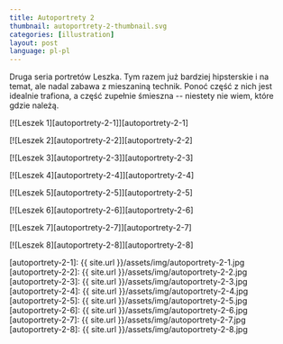 ```yaml
---
title: Autoportrety 2
thumbnail: autoportrety-2-thumbnail.svg
categories: [illustration]
layout: post
language: pl-pl
---
```


Druga seria portretów Leszka. Tym razem już bardziej hipsterskie i na temat, ale nadal zabawa z mieszaniną technik. Ponoć część z nich jest idealnie trafiona, a część zupełnie śmieszna -- niestety nie wiem, które gdzie należą.

[![Leszek 1][autoportrety-2-1]][autoportrety-2-1]

[![Leszek 2][autoportrety-2-2]][autoportrety-2-2]

[![Leszek 3][autoportrety-2-3]][autoportrety-2-3]

[![Leszek 4][autoportrety-2-4]][autoportrety-2-4]

[![Leszek 5][autoportrety-2-5]][autoportrety-2-5]

[![Leszek 6][autoportrety-2-6]][autoportrety-2-6]

[![Leszek 7][autoportrety-2-7]][autoportrety-2-7]

[![Leszek 8][autoportrety-2-8]][autoportrety-2-8]

[autoportrety-2-1]: {{ site.url }}/assets/img/autoportrety-2-1.jpg
[autoportrety-2-2]: {{ site.url }}/assets/img/autoportrety-2-2.jpg
[autoportrety-2-3]: {{ site.url }}/assets/img/autoportrety-2-3.jpg
[autoportrety-2-4]: {{ site.url }}/assets/img/autoportrety-2-4.jpg
[autoportrety-2-5]: {{ site.url }}/assets/img/autoportrety-2-5.jpg
[autoportrety-2-6]: {{ site.url }}/assets/img/autoportrety-2-6.jpg
[autoportrety-2-7]: {{ site.url }}/assets/img/autoportrety-2-7.jpg
[autoportrety-2-8]: {{ site.url }}/assets/img/autoportrety-2-8.jpg